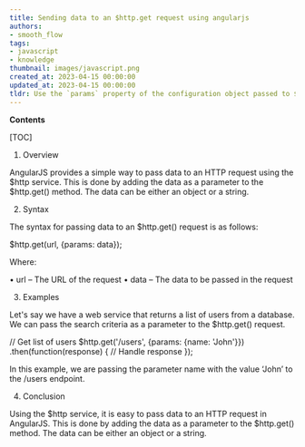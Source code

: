 ```yaml
---
title: Sending data to an $http.get request using angularjs
authors:
- smooth_flow
tags:
- javascript
- knowledge
thumbnail: images/javascript.png
created_at: 2023-04-15 00:00:00
updated_at: 2023-04-15 00:00:00
tldr: Use the `params` property of the configuration object passed to $http.get() to pass data to the request.
---
```


**Contents**

[TOC]

1. Overview

AngularJS provides a simple way to pass data to an HTTP request using the $http service. This is done by adding the data as a parameter to the $http.get() method. The data can be either an object or a string.

2. Syntax

The syntax for passing data to an $http.get() request is as follows:

$http.get(url, {params: data});

Where:

• url – The URL of the request
• data – The data to be passed in the request

3. Examples

Let's say we have a web service that returns a list of users from a database. We can pass the search criteria as a parameter to the $http.get() request.

// Get list of users
$http.get('/users', {params: {name: 'John'}})
    .then(function(response) {
        // Handle response
    });

In this example, we are passing the parameter name with the value ‘John’ to the /users endpoint.

4. Conclusion

Using the $http service, it is easy to pass data to an HTTP request in AngularJS. This is done by adding the data as a parameter to the $http.get() method. The data can be either an object or a string.
